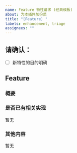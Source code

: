 ```yaml
---
name: Feature 特性请求 (经典模板)
about: 为本插件加份菜
title: "[Feature] "
labels: enhancement, triage
assignees: ""
---
```


## 请确认：
<!-- 确认后，请将方括号的空格替换为 x -->
* [ ] 新特性的目的明确


## Feature
### 概要
<!-- 这个新特性的功能 -->


### 是否已有相关实现
<!-- 若有, 请在此处贴出 -->
暂无


### 其他内容
<!-- 你认为有用的其他信息 -->
暂无
